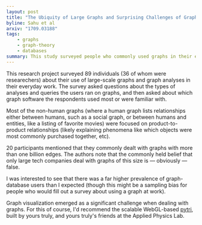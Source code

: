 ```yaml
---
layout: post
title: "The Ubiquity of Large Graphs and Surprising Challenges of Graph Processing: A User Survey"
byline: Sahu et al
arxiv: "1709.03188"
tags:
    - graphs
    - graph-theory
    - databases
summary: This study surveyed people who commonly used graphs in their everyday work and discovered some interesting facts about the use of graphs in research and commercial settings.
---
```


This research project surveyed 89 individuals (36 of whom were researechers) about their use of large-scale graphs and graph analyses in their everyday work. The survey asked questions about the types of analyses and queries the users ran on graphs, and then asked about which graph software the respondents used most or were familiar with.

Most of the non-human graphs (where a human graph lists relationships either between humans, such as a social graph, or between humans and entities, like a listing of favorite movies) were focused on product-to-product relationships (likely explaining phenomena like which objects were most commonly purchased together, etc).

20 participants mentioned that they commonly dealt with graphs with more than one billion edges. The authors note that the commonly held belief that only large tech companies deal with graphs of this size is — obviously — false.

I was interested to see that there was a far higher prevalence of graph-database users than I expected (though this might be a sampling bias for people who would fill out a survey about using a graph at work).

Graph visualization emerged as a significant challenge when dealing with graphs. For this of course, I'd recommend the scalable WebGL-based [pytri](https://iscoe.github.io/pytri), built by yours truly, and yours truly's friends at the Applied Physics Lab.

